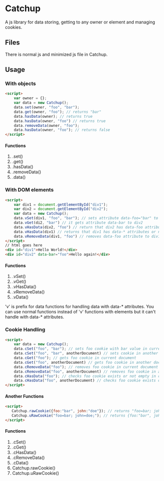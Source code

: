 # Catchup
A js library for data storing, getting to any owner or element and managing cookies.

## Files

There is normal js and minimized js file in Catchup.

## Usage

### With objects
``` HTML
<script>
	var owner = {};
	var data = new Catchup();
	data.set(owner, "foo", "bar");
	data.get(owner, "foo"); // returns "bar"
	data.hasData(owner); // returns true
	data.hasData(owner, "foo") // returns true
	data.removeData(owner, "foo");
	data.hasData(owner, "foo"); // returns false
</script>
```

#### Functions
1. .set()
2. .get()
3. .hasData()
4. .removeData()
5. .data()

### With DOM elements
```HTML
<script>
	var div1 = document.getElementById("div1");
	var div2 = document.getElementById("div2");
	var data = new Catchup();
	data.vSet(div1, "foo", "bar"); // sets attribute data-foo="bar" to div1
	data.vGet(di2, "bar") // it gets attribute data-bar to div2
	data.vHasData(div2, "foo") // return that div2 has data-foo attribute or not
	data.vHasData(div1) // returns that div1 has data-* attributes or not
	data.vRemoveData(div1, "foo") // removes data-foo attribute to div1
</script>
// html goes here
<div id="div1">Hello World!</div>
<div id="div2" data-bar="foo">Hello again!</div>
```

#### Functions
1. .vSet()
2. .vGet()
3. .vHasData()
4. .vRemoveData()
5. .vData()

'v' is prefix for data functions for handling data with data-* attributes.
You can use normal functions instead of 'v' functions with elements but it can't handle with data-* attributes.

### Cookie Handling

```HTML
<script>
	var data = new Catchup();
	data.cSet("foo", "bar"); // sets foo cookie with bar value in current document
	data.cSet("foo", "bar", anotherDocument) // sets cookie in another document responsed by ajax or a frame document
	data.cGet("foo"); // gets foo cookie in current document
	data.cGet("foo", anotherDocument) // gets foo cookie in another document
	data.cRemoveData("foo"); // removes foo cookie in current document
	data.cRemoveData("foo", anotherDocument) // removes foo cookie in another document
	data.cHasData("foo"); // checks foo cookie exists or not empty in current document
	data.cHasData("foo", anotherDocument) // checks foo cookie exists or not empty in another document
</script>
```
#### Another Functions
 ```HTML
<script>
	Catchup.rawCookie({foo:"bar", john:"doe"}); // returns "foo=bar; john=doe;"
	Catchup.uRawCookie("foo=bar; john=doe;"); // returns {foo:"bar", john:"doe"}
</script>
 ```
 #### Functions
 1. .cSet()
 2. .cGet()
 3. .cHasData()
 4. .cRemoveData()
 5. .cData()
 6. Catchup.rawCookie()
 7. Catchup.uRawCookie()
